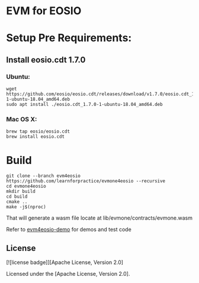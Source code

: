 # EVM for EOSIO

# Setup Pre Requirements:

## Install eosio.cdt 1.7.0

### Ubuntu:

```
wget https://github.com/eosio/eosio.cdt/releases/download/v1.7.0/eosio.cdt_1.7.0-1-ubuntu-18.04_amd64.deb
sudo apt install ./eosio.cdt_1.7.0-1-ubuntu-18.04_amd64.deb
```

### Mac OS X:

```
brew tap eosio/eosio.cdt
brew install eosio.cdt
```


# Build

```
git clone --branch evm4eosio https://github.com/learnforpractice/evmone4eosio --recursive
cd evmone4eosio
mkdir build
cd build
cmake ..
make -j$(nproc)
```

That will generate a wasm file locate at lib/evmone/contracts/evmone.wasm

Refer to [evm4eosio-demo](https://github.com/learnforpractice/evm4eosio-demo) for demos and test code

## License

[![license badge]][Apache License, Version 2.0]

Licensed under the [Apache License, Version 2.0].
